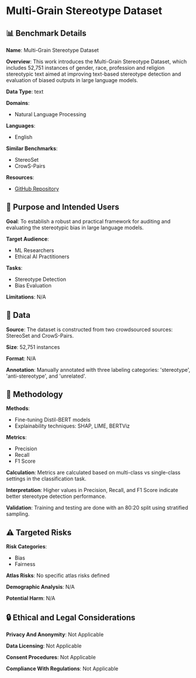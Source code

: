 # Multi-Grain Stereotype Dataset

## 📊 Benchmark Details

**Name**: Multi-Grain Stereotype Dataset

**Overview**: This work introduces the Multi-Grain Stereotype Dataset, which includes 52,751 instances of gender, race, profession and religion stereotypic text aimed at improving text-based stereotype detection and evaluation of biased outputs in large language models.

**Data Type**: text

**Domains**:
- Natural Language Processing

**Languages**:
- English

**Similar Benchmarks**:
- StereoSet
- CrowS-Pairs

**Resources**:
- [GitHub Repository](https://github.com/981526092/Towards-Auditing-Large-Language-Models)

## 🎯 Purpose and Intended Users

**Goal**: To establish a robust and practical framework for auditing and evaluating the stereotypic bias in large language models.

**Target Audience**:
- ML Researchers
- Ethical AI Practitioners

**Tasks**:
- Stereotype Detection
- Bias Evaluation

**Limitations**: N/A

## 💾 Data

**Source**: The dataset is constructed from two crowdsourced sources: StereoSet and CrowS-Pairs.

**Size**: 52,751 instances

**Format**: N/A

**Annotation**: Manually annotated with three labeling categories: 'stereotype', 'anti-stereotype', and 'unrelated'.

## 🔬 Methodology

**Methods**:
- Fine-tuning Distil-BERT models
- Explainability techniques: SHAP, LIME, BERTViz

**Metrics**:
- Precision
- Recall
- F1 Score

**Calculation**: Metrics are calculated based on multi-class vs single-class settings in the classification task.

**Interpretation**: Higher values in Precision, Recall, and F1 Score indicate better stereotype detection performance.

**Validation**: Training and testing are done with an 80:20 split using stratified sampling.

## ⚠️ Targeted Risks

**Risk Categories**:
- Bias
- Fairness

**Atlas Risks**:
No specific atlas risks defined

**Demographic Analysis**: N/A

**Potential Harm**: N/A

## 🔒 Ethical and Legal Considerations

**Privacy And Anonymity**: Not Applicable

**Data Licensing**: Not Applicable

**Consent Procedures**: Not Applicable

**Compliance With Regulations**: Not Applicable
